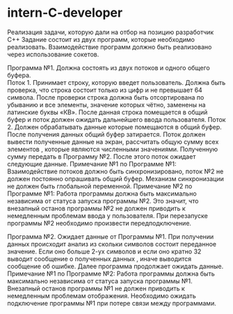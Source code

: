 # intern-C-developer
Реализация задачи, которую дали на отбор на позицию разработчик C++ 
Задание состоит из двух программ, которые необходимо реализовать. Взаимодействие программ должно быть реализовано через использование сокетов.

Программа №1.  Должна состоять из двух потоков и одного общего буфера.  
  Поток 1.  Принимает строку, которую введет пользователь.   Должна быть проверка, что строка состоит только из цифр и не превышает 64 символа. После проверки строка должна быть отсортирована по убыванию и все элементы, значение которых чётно, заменены на латинские буквы «КВ». После данная строка помещается в общий буфер и поток должен ожидать дальнейшего ввода пользователя.
  Поток 2. Должен обрабатывать данные которые помещаются в общий буфер. После получения данных общий буфер затирается. Поток должен вывести полученные данные на экран, рассчитать  общую  сумму всех  элементов , которые являются численными значениями.  Полученную сумму передать в Программу №2. После этого поток ожидает следующие данные.   Примечание №1 по Программе №1: Взаимодействие потоков должно быть синхронизировано,  поток №2  не должен постоянно опрашивать общий буфер. Механизм синхронизации не должен быть глобальной переменной. 
  Примечание №2 по Программе №1: Работа программы должна быть максимально независима от статуса запуска программы №2. Это значит, что внезапный останов программы №2 не должен приводить к немедленным проблемам ввода у пользователя. При перезапуске программы №2 необходимо произвести передподключение.

Программа №2.  Ожидает данные от  Программы №1. При получении  данных происходит анализ из скольки символов состоит  переданное значение. Если оно больше 2-ух символов и если оно кратно 32 выводит сообщение о полученных данных  , иначе выводится сообщение об ошибке. Далее программа продолжает ожидать данные. 
  Примечание №1 по Программе №2: Работа программы должна быть максимально независима от статуса запуска программы №1. Внезапный останов программы №1 не должен приводить к немедленным проблемам отображения. Необходимо ожидать подключение программы №1 при потере связи между программами.
